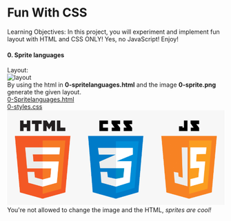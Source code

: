 # Fun With CSS
Learning Objectives:
In this project, you will experiment and implement fun layout with HTML and CSS ONLY!
Yes, no JavaScript!
Enjoy!

#### 0. Sprite languages
Layout:\
![layout](https://holbertonintranet.s3.amazonaws.com/uploads/medias/2020/2/94aa60f76c412f40a87b.png?X-Amz-Algorithm=AWS4-HMAC-SHA256&X-Amz-Credential=AKIARDDGGGOUWMNL5ANN%2F20210822%2Fus-east-1%2Fs3%2Faws4_request&X-Amz-Date=20210822T193709Z&X-Amz-Expires=86400&X-Amz-SignedHeaders=host&X-Amz-Signature=3a4271ea59517744f500a71c3b4f5305a5eb40715db087ff46f9e0379a423fd7)\
By using the html in **0-spritelanguages.html** and the image **0-sprite.png** generate the given layout.\
[0-Spritelanguages.html](0-Spritelanguages.html)\
[0-styles.css](0-styles.css)\
![0-sprite.png](0-sprite.png)\
You're not allowed to change the image and the HTML, *sprites are cool!*

